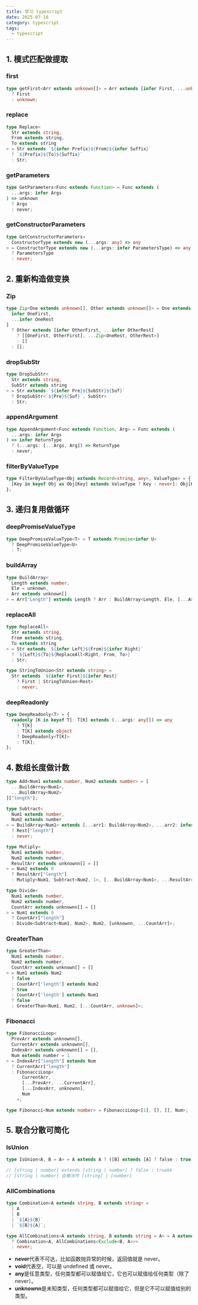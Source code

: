 ```yaml
---
title: 学习 typescript
date: 2025-07-18
category: typescript
tags:
  - typescript
---
```


## 1. 模式匹配做提取

### first

```ts
type getFirst<Arr extends unknown[]> = Arr extends [infer First, ...unknown[]]
  ? First
  : unknown;
```

### replace

```ts
type Replace<
  Str extends string,
  From extends string,
  To extends string
> = Str extends `${infer Prefix}${From}${infer Suffix}`
  ? `${Prefix}${To}${Suffix}`
  : Str;
```

### getParameters

```ts
type GetParameters<Func extends Function> = Func extends (
  ...args: infer Args
) => unknown
  ? Args
  : never;
```

### getConstructorParameters

```ts
type GetConstructorParameters<
  ConstructorType extends new (...args: any) => any
> = ConstructorType extends new (...args: infer ParametersType) => any
  ? ParametersType
  : never;
```

## 2. 重新构造做变换

### Zip

```ts
type Zip<One extends unknown[], Other extends unknown[]> = One extends [
  infer OneFirst,
  ...infer OneRest
]
  ? Other extends [infer OtherFirst, ...infer OtherRest]
    ? [[OneFirst, OtherFirst], ...Zip<OneRest, OtherRest>]
    : []
  : [];
```

### dropSubStr

```ts
type DropSubStr<
  Str extends string,
  SubStr extends string
> = Str extends `${infer Pre}${SubStr}${Suf}`
  ? DropSubStr<`${Pre}${Suf}`, SubStr>
  : Str;
```

### appendArgument

```ts
type AppendArgument<Func extends Function, Arg> = Func extends (
  ...args: infer Args
) => infer ReturnType
  ? (...args: [...Args, Arg]) => ReturnType
  : never;
```

### filterByValueType

```ts
type FilterByValueType<Obj extends Record<string, any>, ValueType> = {
  [Key in keyof Obj as Obj[Key] extends ValueType ? Key : never]: Obj[Key];
};
```

## 3. 递归复用做循环

### deepPromiseValueType

```ts
type DeepPromiseValueType<T> = T extends Promise<infer U>
  ? DeepPromiseValueType<U>
  : T;
```

### buildArray

```ts
type BuildArray<
  Length extends number,
  Ele = unknown,
  Arr extends unknown[]
> = Arr["Length"] extends Length ? Arr : BuildArray<Length, Ele, [...Arr, Ele]>;
```

### replaceAll

```ts
type ReplaceAll<
  Str extends string,
  From extends string,
  To extends string
> = Str extends `${infer Left}${From}${infer Right}`
  ? `${Left}${To}${ReplaceAll<Right, From, To>}`
  : Str;

type StringToUnion<Str extends string> =
  Str extends `${infer First}${infer Rest}`
    ? First | StringToUnion<Rest>
    : never;
```

### deepReadonly

```ts
type DeepReadonly<T> = {
  readonly [K in keyof T]: T[K] extends (...args: any[]) => any
    ? T[K]
    : T[K] extends object
    ? DeepReadonly<T[K]>
    : T[K];
};
```

## 4. 数组长度做计数

```ts
type Add<Num1 extends number, Num2 extends number> = [
  ...BuildArray<Num1>,
  ...BuildArray<Num2>
]["length"];

type Subtract<
  Num1 extends number,
  Num2 extends number
> = BuildArray<Num1> extends [...arr1: BuildArray<Num2>, ...arr2: infer Rest]
  ? Rest["length"]
  : never;

type Mutiply<
  Num1 extends number,
  Num2 extends number,
  ResultArr extends unknownn[] = []
> = Num2 extends 0
  ? ResultArr["length"]
  : Mutiply<Num1, Subtract<Num2, 1>, [...BuildArray<Num1>, ...ResultArr]>;

type Divide<
  Num1 extends number,
  Num2 extends number,
  CountArr extends unknownn[] = []
> = Num1 extends 0
  ? CountArr["length"]
  : Divide<Subtract<Num1, Num2>, Num2, [unknownn, ...CountArr]>;
```

### GreaterThan

```ts
type GreaterThan<
  Num1 extends number,
  Num2 extends number,
  CountArr extends unknown[] = []
> = Num1 extends Num2
  ? false
  : CountArr['length'] extends Num2
  ? true
  : CountArr['length'] extends Num1
  ? false
  : GreaterThan<Num1, Num2, [...CountArr, unknown]>;
```

### Fibonacci

```ts
type FibonacciLoop<
  PrevArr extends unknownn[],
  CurrentArr extends unknownn[],
  IndexArr extends unknownn[] = [],
  Num extends number = 1
> = IndexArr["length"] extends Num
  ? CurrentArr["length"]
  : FibonacciLoop<
      CurrentArr,
      [...PrevArr, ...CurrentArr],
      [...IndexArr, unknownn],
      Num
    >;

type Fibonacci<Num extends number> = FibonacciLoop<[1], [], [], Num>;
```

## 5. 联合分散可简化

### IsUnion

```ts
type IsUnion<A, B = A> = A extends A ? ([B] extends [A] ? false : true) : never;

// [string | number] extends [string | number] ? false : truekk
// [string | number] 会被当作 [string] | [number]
```

### AllCombinations

```ts
type Combination<A extends string, B extends string> =
  | A
  | B
  | `${A}${B}`
  | `${B}${A}`;

type AllCombinations<A extends string, B extends string = A> = A extends A
  ? Combination<A, AllCombinations<Exclude<B, A>>>
  : never;
```

- **never**代表不可达，比如函数抛异常的时候，返回值就是 never。
- **void**代表空，可以是 undefined 或 never。
- **any**是任意类型，任何类型都可以赋值给它，它也可以赋值给任何类型（除了 never）。
- **unknownn**是未知类型，任何类型都可以赋值给它，但是它不可以赋值给别的类型。
